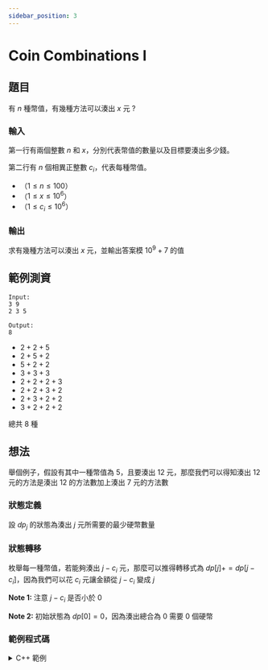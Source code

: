 ```yaml
---
sidebar_position: 3
---
```

Coin Combinations I
===

題目
---
有 $n$ 種幣值，有幾種方法可以湊出 $x$ 元 ?

### 輸入
第一行有兩個整數 $n$ 和 $x$，分別代表幣值的數量以及目標要湊出多少錢。

第二行有 $n$ 個相異正整數 $c_i$，代表每種幣值。

- （$1 \le n \le 100$）
- （$1 \le x \le 10^6$）
- （$1 \le c_i \le 10^6$）

### 輸出
求有幾種方法可以湊出 $x$ 元，並輸出答案模 $10^9+7$ 的值

範例測資
---
```
Input:
3 9
2 3 5

Output:
8
```
- $2 + 2 + 5$
- $2 + 5 + 2$
- $5 + 2 + 2$
- $3 + 3 + 3$
- $2 + 2 + 2 + 3$
- $2 + 2 + 3 + 2$
- $2 + 3 + 2 + 2$
- $3 + 2 + 2 + 2$

總共 $8$ 種

想法
---
舉個例子，假設有其中一種幣值為 $5$，且要湊出 $12$ 元，那麼我們可以得知湊出 $12$ 元的方法是湊出 $12$ 的方法數加上湊出 $7$ 元的方法數

### 狀態定義
設 $dp_j$ 的狀態為湊出 $j$ 元所需要的最少硬幣數量

### 狀態轉移
枚舉每一種幣值，若能夠湊出 $j - c_i$ 元，那麼可以推得轉移式為 $dp[j] += dp[j - c_i]$，因為我們可以花 $c_i$ 元讓金額從 $j - c_i$ 變成 $j$

**Note 1:** 注意 $j - c_i$ 是否小於 $0$

**Note 2:** 初始狀態為 $dp[0] = 0$，因為湊出總合為 $0$ 需要 $0$ 個硬幣 

### 範例程式碼
<details>
<summary>C++ 範例 </summary>
```cpp
#include<bits/stdc++.h>
#define int long long
#define IO ios_base::sync_with_stdio(0),cin.tie(0)
const int MOD = 1e9+7;
using namespace std;

signed main() {
    IO;
    int n, x;
    cin >> n >> x;
    vector<int>c(n);
    vector<int>dp(x + 1, 0);
    for(int i = 0; i < n; i++) {
        cin >> c[i];
    }
    dp[0] = 1;
    for(int i = 1; i <= x; i++) {
        for(int j = 0; j < n; j++) {
            if(i - c[j] >= 0) {
                dp[i] += dp[i - c[j]];
                dp[i] %= MOD;
            }
        }
    }
    cout << dp[x];
}
```
</details>